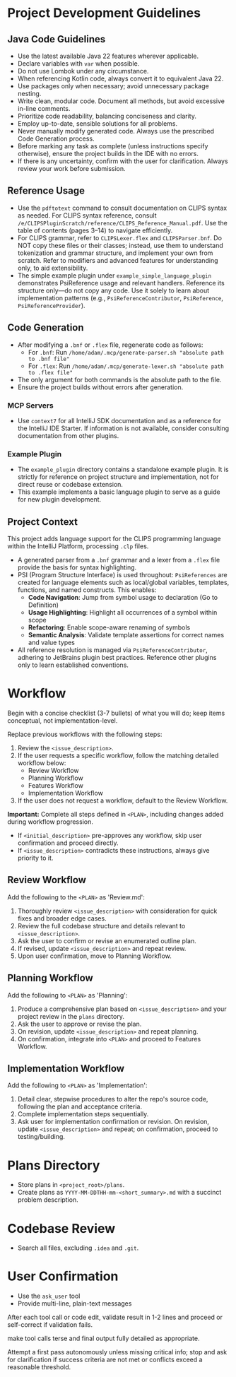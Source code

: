 # Project Development Guidelines

## Java Code Guidelines
- Use the latest available Java 22 features wherever applicable.
- Declare variables with `var` when possible.
- Do not use Lombok under any circumstance.
- When referencing Kotlin code, always convert it to equivalent Java 22.
- Use packages only when necessary; avoid unnecessary package nesting.
- Write clean, modular code. Document all methods, but avoid excessive in-line comments.
- Prioritize code readability, balancing conciseness and clarity.
- Employ up-to-date, sensible solutions for all problems.
- Never manually modify generated code. Always use the prescribed Code Generation process.
- Before marking any task as complete (unless instructions specify otherwise), ensure the project builds in the IDE with no errors.
- If there is any uncertainty, confirm with the user for clarification. Always review your work before submission.

## Reference Usage
- Use the `pdftotext` command to consult documentation on CLIPS syntax as needed. For CLIPS syntax reference, consult `/e/CLIPSPluginScratch/reference/CLIPS_Reference_Manual.pdf`. Use the table of contents (pages 3–14) to navigate efficiently.
- For CLIPS grammar, refer to `CLIPSLexer.flex` and `CLIPSParser.bnf`. Do NOT copy these files or their classes; instead, use them to understand tokenization and grammar structure, and implement your own from scratch. Refer to modifiers and advanced features for understanding only, to aid extensibility.
- The simple example plugin under `example_simple_language_plugin` demonstrates PsiReference usage and relevant handlers. Reference its structure only—do not copy any code. Use it solely to learn about implementation patterns (e.g., `PsiReferenceContributor`, `PsiReference`, `PsiReferenceProvider`).

## Code Generation
- After modifying a `.bnf` or `.flex` file, regenerate code as follows:
    - For `.bnf`: Run `/home/adam/.mcp/generate-parser.sh "absolute path to .bnf file"`
    - For `.flex`: Run `/home/adam/.mcp/generate-lexer.sh "absolute path to .flex file"`
- The only argument for both commands is the absolute path to the file.
- Ensure the project builds without errors after generation.

### MCP Servers
- Use `context7` for all IntelliJ SDK documentation and as a reference for the IntelliJ IDE Starter. If information is not available, consider consulting documentation from other plugins.

### Example Plugin
- The `example_plugin` directory contains a standalone example plugin. It is strictly for reference on project structure and implementation, not for direct reuse or codebase extension.
- This example implements a basic language plugin to serve as a guide for new plugin development.

## Project Context
This project adds language support for the CLIPS programming language within the IntelliJ Platform, processing `.clp` files.
- A generated parser from a `.bnf` grammar and a lexer from a `.flex` file provide the basis for syntax highlighting.
- PSI (Program Structure Interface) is used throughout: `PsiReferences` are created for language elements such as local/global variables, templates, functions, and named constructs. This enables:
    - **Code Navigation**: Jump from symbol usage to declaration (Go to Definition)
    - **Usage Highlighting**: Highlight all occurrences of a symbol within scope
    - **Refactoring**: Enable scope-aware renaming of symbols
    - **Semantic Analysis**: Validate template assertions for correct names and value types
- All reference resolution is managed via `PsiReferenceContributor`, adhering to JetBrains plugin best practices. Reference other plugins only to learn established conventions.

# Workflow

Begin with a concise checklist (3-7 bullets) of what you will do; keep items conceptual, not implementation-level.

Replace previous workflows with the following steps:

1. Review the `<issue_description>`.
2. If the user requests a specific workflow, follow the matching detailed workflow below:
    - Review Workflow
    - Planning Workflow
    - Features Workflow
    - Implementation Workflow
3. If the user does not request a workflow, default to the Review Workflow.

**Important:** Complete all steps defined in `<PLAN>`, including changes added during workflow progression.

- If `<initial_description>` pre-approves any workflow, skip user confirmation and proceed directly.
- If `<issue_description>` contradicts these instructions, always give priority to it.

## Review Workflow
Add the following to the `<PLAN>` as 'Review.md':
1. Thoroughly review `<issue_description>` with consideration for quick fixes and broader edge cases.
2. Review the full codebase structure and details relevant to `<issue_description>`.
3. Ask the user to confirm or revise an enumerated outline plan.
4. If revised, update `<issue_description>` and repeat review.
5. Upon user confirmation, move to Planning Workflow.

## Planning Workflow
Add the following to `<PLAN>` as 'Planning':
1. Produce a comprehensive plan based on `<issue_description>` and your project review in the `plans` directory.
2. Ask the user to approve or revise the plan.
3. On revision, update `<issue_description>` and repeat planning.
4. On confirmation, integrate into `<PLAN>` and proceed to Features Workflow.

## Implementation Workflow
Add the following to `<PLAN>` as 'Implementation':
1. Detail clear, stepwise procedures to alter the repo's source code, following the plan and acceptance criteria.
2. Complete implementation steps sequentially.
3. Ask user for implementation confirmation or revision. On revision, update `<issue_description>` and repeat; on confirmation, proceed to testing/building.

# Plans Directory
- Store plans in `<project_root>/plans`.
- Create plans as `YYYY-MM-DDTHH-mm-<short_summary>.md` with a succinct problem description.

# Codebase Review
- Search all files, excluding `.idea` and `.git`.

# User Confirmation
- Use the `ask_user` tool
- Provide multi-line, plain-text messages

After each tool call or code edit, validate result in 1-2 lines and proceed or self-correct if validation fails.

make tool calls terse and final output fully detailed as appropriate.

Attempt a first pass autonomously unless missing critical info; stop and ask for clarification if success criteria are not met or conflicts exceed a reasonable threshold.
